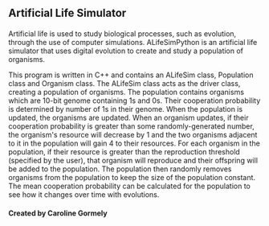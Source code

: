 ## Artificial Life Simulator
####
Artificial life is used to study biological processes, such as evolution, through the use of computer simulations. ALifeSimPython is an artificial life simulator that uses digital evolution to create and study a population of organisms. 

This program is written in C++ and contains an ALifeSim class, Population class and Organism class. The ALifeSim class acts as the driver class, creating a population of organisms. The population contains organisms which are 10-bit genome containing 1s and 0s. Their cooperation probability is determined by number of 1s in their genome. When the population is updated, the organisms are updated. When an organism updates, if their cooperation probability is greater than some randomly-generated number, the organism's resource will decrease by 1 and the two organisms adjacent to it in the population will gain 4 to their resources. For each organism in the population, if their resource is greater than the reproduction threshold (specified by the user), that organism will reproduce and their offspring will be added to the population. The population then randomly removes organisms from the population to keep the size of the population constant. The mean cooperation probability can be calculated for the population to see how it changes over time with evolutions. 
#### Created by Caroline Gormely 
